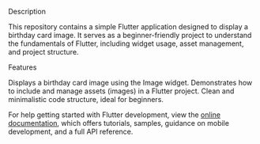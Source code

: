 Description

This repository contains a simple Flutter application designed to display a birthday card image. It serves as a beginner-friendly project to understand the fundamentals of Flutter, including widget usage, asset management, and project structure.

Features

Displays a birthday card image using the Image widget.
Demonstrates how to include and manage assets (images) in a Flutter project.
Clean and minimalistic code structure, ideal for beginners.


For help getting started with Flutter development, view the
[online documentation](https://docs.flutter.dev/), which offers tutorials,
samples, guidance on mobile development, and a full API reference.
